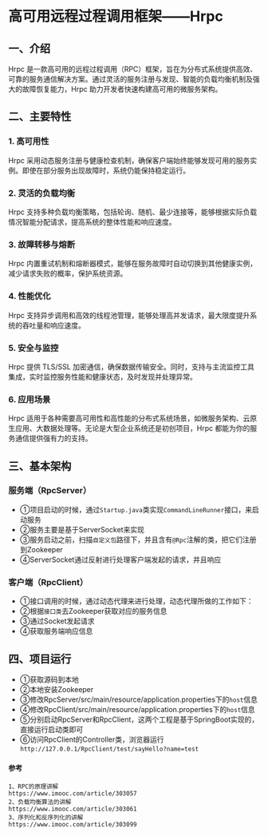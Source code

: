 # 高可用远程过程调用框架——Hrpc

## 一、介绍
Hrpc 是一款高可用的远程过程调用（RPC）框架，旨在为分布式系统提供高效、可靠的服务通信解决方案。通过灵活的服务注册与发现、智能的负载均衡机制及强大的故障恢复能力，Hrpc 助力开发者快速构建高可用的微服务架构。
## 二、主要特性
### 1. 高可用性
Hrpc 采用动态服务注册与健康检查机制，确保客户端始终能够发现可用的服务实例。即使在部分服务出现故障时，系统仍能保持稳定运行。

### 2. 灵活的负载均衡
Hrpc 支持多种负载均衡策略，包括轮询、随机、最少连接等，能够根据实际负载情况智能分配请求，提高系统的整体性能和响应速度。

### 3. 故障转移与熔断
Hrpc 内置重试机制和熔断器模式，能够在服务故障时自动切换到其他健康实例，减少请求失败的概率，保护系统资源。

### 4. 性能优化
Hrpc 支持异步调用和高效的线程池管理，能够处理高并发请求，最大限度提升系统的吞吐量和响应速度。

### 5. 安全与监控
Hrpc 提供 TLS/SSL 加密通信，确保数据传输安全。同时，支持与主流监控工具集成，实时监控服务性能和健康状态，及时发现并处理异常。

### 6. 应用场景
Hrpc 适用于各种需要高可用性和高性能的分布式系统场景，如微服务架构、云原生应用、大数据处理等。无论是大型企业系统还是初创项目，Hrpc 都能为你的服务通信提供强有力的支持。
## 三、基本架构
### 服务端（RpcServer）
* ①项目启动的时候，通过`Startup.java`类实现`CommandLineRunner`接口，来启动服务
* ②服务主要是基于ServerSocket来实现
* ③服务启动之前，扫描`自定义包`路径下，并且含有`@Rpc`注解的类，把它们注册到Zookeeper
* ④ServerSocket通过反射进行处理客户端发起的请求，并且响应

### 客户端（RpcClient）
* ①接口调用的时候，通过动态代理来进行处理，动态代理所做的工作如下：
* ②根据`接口类`去Zookeeper获取对应的服务信息
* ③通过Socket发起请求
* ④获取服务端响应信息


## 四、项目运行
* ①获取源码到本地
* ②本地安装Zookeeper
* ③修改RpcServer/src/main/resource/application.properties下的`host`信息
* ④修改RpcClient/src/main/resource/application.properties下的`host`信息
* ⑤分别启动RpcServer和RpcClient，这两个工程是基于SpringBoot实现的，直接运行启动类即可
* ⑥访问RpcClient的Controller类，浏览器运行`http://127.0.0.1/RpcClient/test/sayHello?name=test`

#### 参考
    1、RPC的原理讲解
    https://www.imooc.com/article/303057
    2、负载均衡算法的讲解
    https://www.imooc.com/article/303061
    3、序列化和反序列化的讲解
    https://www.imooc.com/article/303099
